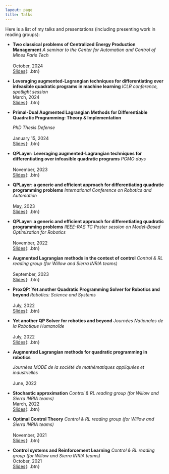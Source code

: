 ```yaml
---
layout: page
title: Talks
---
```


Here is a list of my talks and presentations (including presenting work in reading groups):

- **Two classical problems of Centralized Energy Production Management**
  *A seminar to the Center for Automation and Control of Mines Paris Tech* <br />  
  October, 2024 <br />
  [Slides](/static/ppt/presentation_cat_mines_paris_tech.pdf){: .btn}  

- **Leveraging augmented-Lagrangian techniques for differentiating over infeasible quadratic programs in machine learning**
	*ICLR conference, spotlight session* <br />
	March, 2024 <br />
	[Slides](/static/ppt/iclr_2024.pdf){: .btn} 

- **Primal-Dual Augmented Lagrangian Methods for Differentiable Quadratic Programming: Theory & Implementation**
  <!-- [Video](https://www.youtube.com/watch?v=iKnCUHIgG7A){: .btn}   -->
  *PhD Thesis Defense* <br />  
  January 15, 2024 <br />
  [Slides](/static/ppt/phd_defense.pdf){: .btn} 

- **QPLayer: Leveraging augmented-Lagrangian techniques for differentiating over infeasible quadratic programs**
  *PGMO days* <br />  
  November, 2023 <br />
  [Slides](/static/ppt/pgmo_days.pdf){: .btn}  

- **QPLayer: a generic and efficient approach for differentiating quadratic programming problems**
  *International Conference on Robotics and Automation* <br />  
  May, 2023 <br />
  [Slides](/static/ppt/poster_icra.pdf){: .btn}  

- **QPLayer: a generic and efficient approach for differentiating quadratic programming problems**
  *IIEEE-RAS TC Poster session on Model-Based Optimization for Robotics* <br />   
  November, 2022 <br />
  [Slides](/static/ppt/poster_tc_conference.pdf){: .btn}  

- **Augmented Lagrangian methods in the context of control**
  *Control & RL reading group (for Willow and Sierra INRIA teams)*<br />   
  September, 2023<br />
  [Slides](/static/ppt/RG10.pdf){: .btn}  

- **ProxQP: Yet another Quadratic Programming Solver for Robotics and beyond**
  *Robotics: Science and Systems* <br />  
  July, 2022<br />
  [Slides](/static/ppt/JNRH_2022.pdf){: .btn}  

- **Yet another QP Solver for robotics and beyond**
  *Journées Nationales de la Robotique Humanoïde* <br />  
  July, 2022<br />
  [Slides](/static/ppt/JNRH_2022.pdf){: .btn}  

- **Augmented Lagrangian methods for quadratic programming in robotics**
  <!-- [Slides](/static/ppt/JNRH_2022.pdf){: .btn}   -->
  *Journées MODE de la société de mathématiques appliquées et industrielles* <br />  
  June, 2022

- **Stochastic approximation**
  *Control & RL reading group (for Willow and Sierra INRIA teams)* <br /> 
  March, 2022<br />
  [Slides](/static/ppt/RG8.pdf){: .btn}  

- **Optimal Control Theory**
  *Control & RL reading group (for Willow and Sierra INRIA teams)*<br />   
  November, 2021<br />
  [Slides](/static/ppt/RG4.pdf){: .btn}  

- **Control systems and Reinforcement Learning**
  *Control & RL reading group (for Willow and Sierra INRIA teams)*  <br /> 
  October, 2021<br />
  [Slides](/static/ppt/RG1.pdf){: .btn}  

<br /> 


